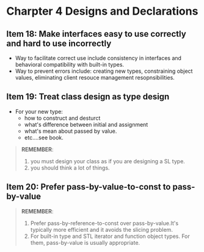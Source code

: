 # Charpter 4 Designs and  Declarations

## Item 18: Make interfaces easy to use correctly and hard to use incorrectly

- Way to facilitate correct use include consistency in interfaces and behavioral compatibility with built-in types.
- Way to prevent errors include: creating new types, constraining object values, eliminating client resouce management resopnsibilities.

## Item 19: Treat class design as type design

- For your new type:
  - how to construct and desturct
  - what's difference between initial and assignment
  - what's mean about passed by value.
  - etc....see book.
> **REMEMBER**:
> 1. you must design your class as if you are designing a SL type.
> 2. you should think a lot of things.

## Item 20: Prefer pass-by-value-to-const to pass-by-value
> **REMEMBER**:
> 1. Prefer pass-by-reference-to-const over pass-by-value.It's typically more efficient and it avoids the slicing problem.
> 2. For built-in type and STL iterator and function object types. For them, pass-by-value is usually appropriate.